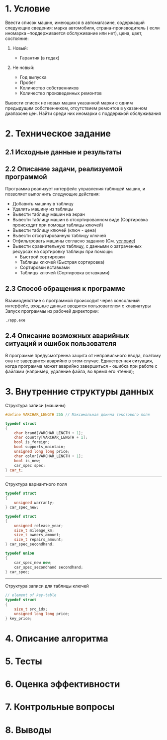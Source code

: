 # 1. Условие

Ввести список машин, имеющихся в автомагазине, содержащий следующие сведения: марка автомобиля, страна-производитель (
если иномарка –поддерживается обслуживание или нет), цена, цвет, состояние:

1) Новый:
    - Гарантия (в годах)

2) Не новый:
    - Год выпуска
    - Пробег
    - Количество собственников
    - Количество произведенных ремонтов

Вывести список не новых машин указанной
марки с одним предыдущим собственником, отсутствием ремонтов в указанном диапазоне цен. Найти среди них иномарки с
поддержкой обслуживания

# 2. Техническое задание

## 2.1 Исходные данные и результаты


## 2.2 Описание задачи, реализуемой программой
Программа реализует интерфейс управления таблицей машин, и позволяет выполнить следующие действия:
- Добавить машину в таблицу
- Удалить машину из таблицы
- Вывести таблицу машин на экран
- Вывести таблицу машин в отсортированном виде (Сортировка происходит при помощи таблицы ключей)
- Вывести таблицу ключей (ключ - цена)
- Вывести отсортированную таблицу ключей
- Отфильтровать машины согласно заданию (См. [условие](#1-условие))
- Вывести сравнительную таблицу, с данными о затраченных ресурсах на сортировку таблицы при помощи:
  - Быстрой сортировки
  - Таблицы ключей (Быстрая сортировка)
  - Сортировки вставками
  - Таблицы ключей (Сортировка вставками)

## 2.3 Способ обращения к программе

Взаимодействие с программой происходит через консольный интерфейс, входные данные вводятся пользователем с клавиатуры
Запуск программы из рабочей директории:

```shell
./app.exe
```

## 2.4 Описание возможных аварийных ситуаций и ошибок пользователя

В программе предусмотренна защита от неправильного ввода, поэтому она не завершится аварийно в этом случае.
Единственная ситуация, когда программа может аварийно завершиться - ошибка при работе с файлами (например, удаление
файла, во время его чтения);

# 3. Внутренние структуры данных

Структура записи (машины)
```c++
#define VARCHAR_LENGTH 255 // Максимальная длинна текстового поля

typedef struct
{
    char brand[VARCHAR_LENGTH + 1];
    char country[VARCHAR_LENGTH + 1];
    bool is_foreign;
    bool supports_maintain;
    unsigned long long price;
    char color[VARCHAR_LENGTH + 1];
    bool is_new;
    car_spec spec;
} car_t;
```
---
Структура вариантного поля
```c++
typedef struct
{
    unsigned warranty;
} car_spec_new;

typedef struct
{
    unsigned release_year;
    size_t mileage_km;
    size_t owners_amount;
    size_t repairs_amount;
} car_spec_secondhand;

typedef union
{
    car_spec_new new;
    car_spec_secondhand secondhand;
} car_spec;
```
---
Структура записи для таблицы ключей
```c++
// element of key-table
typedef struct
{
    size_t src_idx;
    unsigned long long price;
} key_price;
```

# 4. Описание алгоритма

# 5. Тесты

# 6. Оценка эффективности

# 7. Контрольные вопросы


# 8. Выводы

